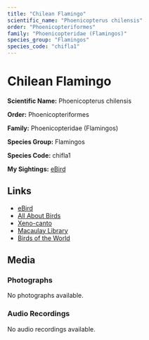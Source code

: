 ```yaml
---
title: "Chilean Flamingo"
scientific_name: "Phoenicopterus chilensis"
order: "Phoenicopteriformes"
family: "Phoenicopteridae (Flamingos)"
species_group: "Flamingos"
species_code: "chifla1"
---
```


# Chilean Flamingo

**Scientific Name:** Phoenicopterus chilensis

**Order:** Phoenicopteriformes

**Family:** Phoenicopteridae (Flamingos)

**Species Group:** Flamingos

**Species Code:** chifla1

**My Sightings:** [eBird](https://ebird.org/lifelist?r=world&time=life&spp=chifla1)

## Links
* [eBird](https://ebird.org/species/chifla1) 
* [All About Birds](https://www.allaboutbirds.org/guide/chifla1) 
* [Xeno-canto](https://www.xeno-canto.org/species/phoenicopterus-chilensis) 
* [Macaulay Library](https://search.macaulaylibrary.org/catalog?taxonCode=chifla1&sort=rating_rank_desc)
* [Birds of the World](https://birdsoftheworld.org/bow/species/chifla1)

## Media
### Photographs
No photographs available.

### Audio Recordings
No audio recordings available.
